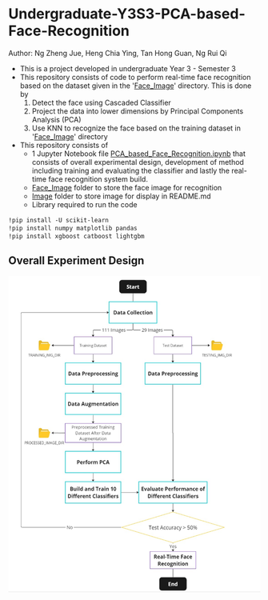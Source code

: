 # Undergraduate-Y3S3-PCA-based-Face-Recognition
Author: Ng Zheng Jue, Heng Chia Ying, Tan Hong Guan, Ng Rui Qi

* This is a project developed in undergraduate Year 3 - Semester 3
* This repository consists of code to perform real-time face recognition based on the dataset given in the '[Face_Image](https://github.com/xinjue37/Undergraduate-Y3S3-PCA-based-Face-Recognition/tree/main/Face_Image)' directory. This is done by
  1) Detect the face using Cascaded Classifier
  2) Project the data into lower dimensions by Principal Components Analysis (PCA)
  3) Use KNN to recognize the face based on the training dataset in '[Face_Image](https://github.com/xinjue37/Undergraduate-Y3S3-PCA-based-Face-Recognition/tree/main/Face_Image)' directory
* This repository consists of
  * 1 Jupyter Notebook file [PCA_based_Face_Recognition.ipynb](https://github.com/xinjue37/Undergraduate-Y3S3-PCA-based-Face-Recognition/blob/main/PCA_based_Face_Recognition.ipynb) that consists of overall experimental design, development of method including training and evaluating the classifier and lastly the real-time face recognition system build.
  * [Face_Image](https://github.com/xinjue37/Undergraduate-Y3S3-PCA-based-Face-Recognition/tree/main/Face_Image) folder to store the face image for recognition
  * [Image](https://github.com/xinjue37/Undergraduate-Y3S3-PCA-based-Face-Recognition/tree/main/Face_Image) folder to store image for display in README.md
  * Library required to run the code
```
!pip install -U scikit-learn
!pip install numpy matplotlib pandas
!pip install xgboost catboost lightgbm
```

## Overall Experiment Design
<img src="Image/Experiment_Design.jpg">
